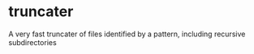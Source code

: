 # truncater
A very fast truncater of files identified by a pattern, including recursive subdirectories
